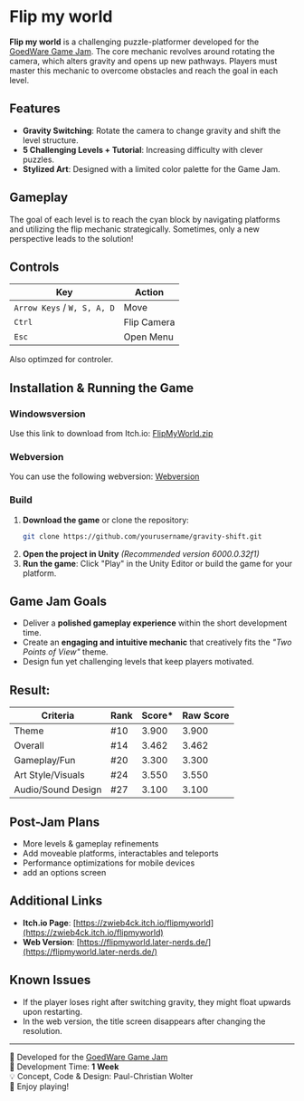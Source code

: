 # Flip my world

**Flip my world** is a challenging puzzle-platformer developed for the [GoedWare Game Jam](https://itch.io/jam/goedware-game-jam-limited-color-palette). The core mechanic revolves around rotating the camera, which alters gravity and opens up new pathways. Players must master this mechanic to overcome obstacles and reach the goal in each level.

## Features
- **Gravity Switching**: Rotate the camera to change gravity and shift the level structure.
- **5 Challenging Levels + Tutorial**: Increasing difficulty with clever puzzles.
- **Stylized Art**: Designed with a limited color palette for the Game Jam.

## Gameplay
The goal of each level is to reach the cyan block by navigating platforms and utilizing the flip mechanic strategically. Sometimes, only a new perspective leads to the solution!

## Controls
| Key | Action |
|------|--------|
| `Arrow Keys` / `W, S, A, D` | Move |
| `Ctrl` | Flip Camera  |
| `Esc` | Open Menu |

Also optimzed for controler.

## Installation & Running the Game

### Windowsversion
Use this link to download from Itch.io: [FlipMyWorld.zip](https://zwieb4ck.itch.io/flipmyworld)

### Webversion
You can use the following webversion: [Webversion](https://flipmyworld.later-nerds.de/)
### Build
1. **Download the game** or clone the repository:
   ```bash
   git clone https://github.com/yourusername/gravity-shift.git
   ```
2. **Open the project in Unity** *(Recommended version 6000.0.32f1)*
3. **Run the game**: Click "Play" in the Unity Editor or build the game for your platform.

## Game Jam Goals
- Deliver a **polished gameplay experience** within the short development time.
- Create an **engaging and intuitive mechanic** that creatively fits the *"Two Points of View"* theme.
- Design fun yet challenging levels that keep players motivated.

## Result:

| Criteria | Rank | Score* | Raw Score |
|------|--------|------|------|
| Theme | #10 | 3.900 | 3.900 |
| Overall | #14 | 3.462 | 3.462 |
| Gameplay/Fun | #20 | 3.300 | 3.300 |
| Art Style/Visuals | #24 | 3.550 | 3.550 |
| Audio/Sound Design | #27 | 3.100 | 3.100 |

## Post-Jam Plans
- More levels & gameplay refinements
- Add moveable platforms, interactables and teleports
- Performance optimizations for mobile devices
- add an options screen

## Additional Links
- **Itch.io Page**: [https://zwieb4ck.itch.io/flipmyworld](https://zwieb4ck.itch.io/flipmyworld)
- **Web Version**: [https://flipmyworld.later-nerds.de/](https://flipmyworld.later-nerds.de/)

## Known Issues
- If the player loses right after switching gravity, they might float upwards upon restarting.
- In the web version, the title screen disappears after changing the resolution.

---


🎨 Developed for the [GoedWare Game Jam](https://itch.io/jam/goedware-game-jam-limited-color-palette)</br>
📅 Development Time: **1 Week**</br>
💡 Concept, Code & Design: Paul-Christian Wolter</br>
🚀 Enjoy playing!</br>
